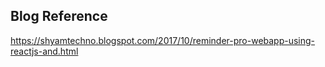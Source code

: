## Blog Reference
https://shyamtechno.blogspot.com/2017/10/reminder-pro-webapp-using-reactjs-and.html
